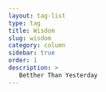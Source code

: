 ```yaml
---
layout: tag-list
type: tag
title: Wisdom
slug: wisdom
category: column
sidebar: true
order: 1
description: >
   Betther Than Yesterday
---
```

